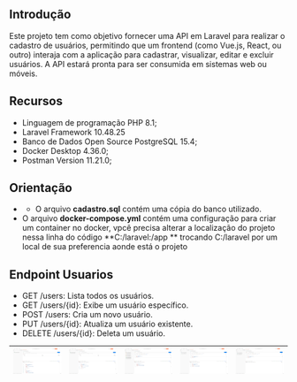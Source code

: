 ## Introdução

 Este projeto tem como objetivo fornecer uma API em Laravel para realizar o cadastro de usuários, permitindo que um frontend (como Vue.js, React, ou outro) interaja com a aplicação para cadastrar, visualizar, editar e excluir usuários. A API estará pronta para ser consumida em sistemas web ou móveis.

## Recursos

- Linguagem de programação PHP 8.1; 
- Laravel Framework 10.48.25
- Banco de Dados Open Source PostgreSQL 15.4; 
- Docker Desktop 4.36.0;
- Postman Version 11.21.0;

## Orientação

- * O arquivo **cadastro.sql** contém uma cópia do banco utilizado.
- O arquivo **docker-compose.yml** contém uma configuração para criar um container no docker, vpcê precisa alterar a localização do projeto nessa linha do código **C:/laravel:/app ** trocando C:/laravel por um local de sua preferencia aonde está o projeto

## Endpoint Usuarios

- GET /users: Lista todos os usuários.
- GET /users/{id}: Exibe um usuário específico.
- POST /users: Cria um novo usuário.
- PUT /users/{id}: Atualiza um usuário existente.
- DELETE /users/{id}: Deleta um usuário.

| ![Imagem 1](users_get.png) | ![Imagem 2](users_get_id.png) | ![Imagem 3](users_post.png) | ![Imagem 4](users_put.png) | ![Imagem 5](users_delete.png) |
|---|---|---|---|---|
